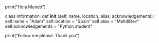 print("Hola Mundo")

class Information:
  def __init__ (self, name, location, alias, acknowledgements):
  self.name = "Adam"
  self.location = "Spain"
  self.alias = "MahdiDev"
  self.acknowledgements = "Python student"

  print("Follow me please. Thank you")
